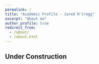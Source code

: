 ```yaml
---
permalink: /
title: "Academic Profile - Jared M Cregg"
excerpt: "About me"
author_profile: true
redirect_from: 
  - /about/
  - /about.html
---
```


Under Construction
---
